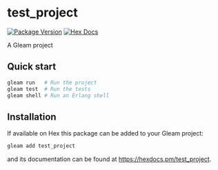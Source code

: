 # test_project

[![Package Version](https://img.shields.io/hexpm/v/test_project)](https://hex.pm/packages/test_project)
[![Hex Docs](https://img.shields.io/badge/hex-docs-ffaff3)](https://hexdocs.pm/test_project/)

A Gleam project

## Quick start

```sh
gleam run   # Run the project
gleam test  # Run the tests
gleam shell # Run an Erlang shell
```

## Installation

If available on Hex this package can be added to your Gleam project:

```sh
gleam add test_project
```

and its documentation can be found at <https://hexdocs.pm/test_project>.
